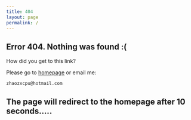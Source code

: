 ```yaml
---
title: 404
layout: page
permalink: /
---
```


<script language="JavaScript"> function myrefresh(){window.location="/";}setTimeout('myrefresh()',10000);</script>

## Error 404. Nothing was found :(   

How did you get to this link?

Please go to [homepage](/) or email me:

    zhaozxcpu@hotmail.com

## The page will redirect to the homepage after 10 seconds.....
